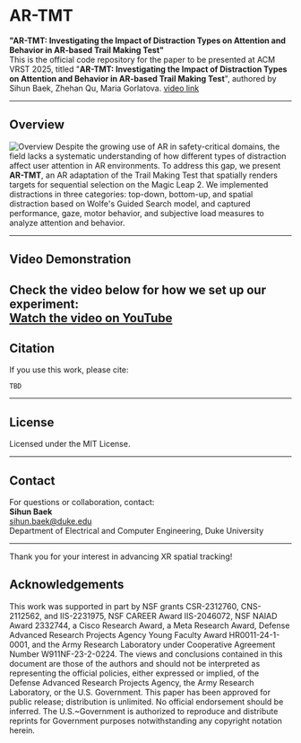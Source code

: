 # AR-TMT

**"AR-TMT: Investigating the Impact of Distraction Types on Attention and Behavior in AR-based Trail Making Test"**  
This is the official code repository for the paper to be presented at ACM VRST 2025, titled "**AR-TMT: Investigating the Impact of Distraction Types on Attention and Behavior in AR-based Trail Making Test**", authored by Sihun Baek, Zhehan Qu, Maria Gorlatova. [video link](https://youtu.be/-CHhz_t5S40)


---

## Overview
![Overview](assets/teaser.png)
Despite the growing use of AR in safety-critical domains, the field lacks a systematic understanding of how different types of distraction affect user attention in AR environments. To address this gap, we present **AR-TMT**, an AR adaptation of the Trail Making Test that spatially renders targets for sequential selection on the Magic Leap 2. We implemented distractions in three categories: top-down, bottom-up, and spatial distraction based on Wolfe's Guided Search model, and captured performance, gaze, motor behavior, and subjective load measures to analyze attention and behavior.

---
## Video Demonstration
Check the video below for how we set up our experiment:  
[Watch the video on YouTube](https://youtu.be/-CHhz_t5S40)
---

## Citation

If you use this work, please cite:
```
TBD
```

---

## License

Licensed under the MIT License.

---

## Contact

For questions or collaboration, contact:  
**Sihun Baek**  
sihun.baek@duke.edu  
Department of Electrical and Computer Engineering, Duke University

---

Thank you for your interest in advancing XR spatial tracking!

## Acknowledgements

This work was supported in part by NSF grants CSR-2312760, CNS-2112562, and IIS-2231975, NSF CAREER Award IIS-2046072, NSF NAIAD Award 2332744, a Cisco Research Award, a Meta Research Award, Defense Advanced Research Projects Agency Young Faculty Award HR0011-24-1-0001, and the Army Research Laboratory under Cooperative Agreement Number W911NF-23-2-0224. The views and conclusions contained in this document are those of the authors and should not be interpreted as representing the official policies, either expressed or implied, of the Defense Advanced Research Projects Agency, the Army Research Laboratory, or the U.S. Government. This paper has been approved for public release; distribution is unlimited. No official endorsement should be inferred. The U.S.~Government is authorized to reproduce and distribute reprints for Government purposes notwithstanding any copyright notation herein.


